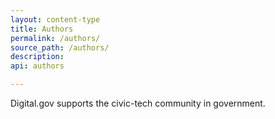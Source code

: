 ```yaml
---
layout: content-type
title: Authors
permalink: /authors/
source_path: /authors/
description:
api: authors

---
```


Digital.gov supports the civic-tech community in government.
